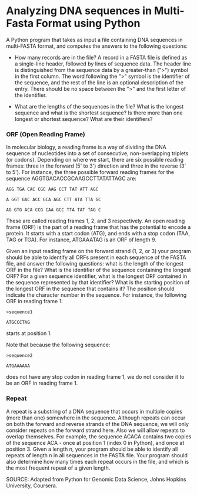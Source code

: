 # Analyzing DNA sequences in Multi-Fasta Format using Python

A Python program that takes as input a file containing DNA sequences in multi-FASTA format, and computes the answers to the following questions:

* How many records are in the file? A record in a FASTA file is defined as a single-line header, followed by lines of sequence data. The header line is distinguished from the sequence data by a greater-than (">") symbol in the first column. The word following the ">" symbol is the identifier of the sequence, and the rest of the line is an optional description of the entry. There should be no space between the ">" and the first letter of the identifier.

* What are the lengths of the sequences in the file? What is the longest sequence and what is the shortest sequence? Is there more than one longest or shortest sequence? What are their identifiers?

### ORF (Open Reading Frame)
 In molecular biology, a reading frame is a way of dividing the DNA sequence of nucleotides into a set of consecutive, non-overlapping triplets (or codons). Depending on where we start, there are six possible reading frames: three in the forward (5' to 3') direction and three in the reverse (3' to 5'). For instance, the three possible forward reading frames for the sequence AGGTGACACCGCAAGCCTTATATTAGC are:
```
AGG TGA CAC CGC AAG CCT TAT ATT AGC

A GGT GAC ACC GCA AGC CTT ATA TTA GC

AG GTG ACA CCG CAA GCC TTA TAT TAG C
```
These are called reading frames 1, 2, and 3 respectively. An open reading frame (ORF) is the part of a reading frame that has the potential to encode a protein. It starts with a start codon (ATG), and ends with a stop codon (TAA, TAG or TGA). For instance, ATGAAATAG is an ORF of length 9.

Given an input reading frame on the forward strand (1, 2, or 3) your program should be able to identify all ORFs present in each sequence of the FASTA file, and answer the following questions: what is the length of the longest ORF in the file? What is the identifier of the sequence containing the longest ORF? For a given sequence identifier, what is the longest ORF contained in the sequence represented by that identifier? What is the starting position of the longest ORF in the sequence that contains it? The position should indicate the character number in the sequence. For instance, the following ORF in reading frame 1:
```
>sequence1

ATGCCCTAG
```
starts at position 1.

Note that because the following sequence:
```
>sequence2

ATGAAAAAA
```
does not have any stop codon in reading frame 1, we do not consider it to be an ORF in reading frame 1.

### Repeat
A repeat is a substring of a DNA sequence that occurs in multiple copies (more than one) somewhere in the sequence. Although repeats can occur on both the forward and reverse strands of the DNA sequence, we will only consider repeats on the forward strand here. Also we will allow repeats to overlap themselves. For example, the sequence ACACA contains two copies of the sequence ACA - once at position 1 (index 0 in Python), and once at position 3. Given a length n, your program should be able to identify all repeats of length n in all sequences in the FASTA file. Your program should also determine how many times each repeat occurs in the file, and which is the most frequent repeat of a given length.

SOURCE: Adapted from Python for Genomic Data Science, Johns Hopkins University, Coursera.